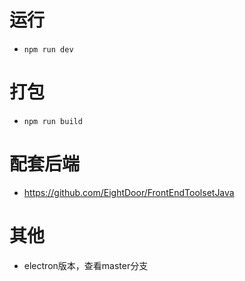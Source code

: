 # 运行
- `npm run dev`
# 打包
- `npm run build`
# 配套后端
- https://github.com/EightDoor/FrontEndToolsetJava
# 其他
- electron版本，查看master分支
